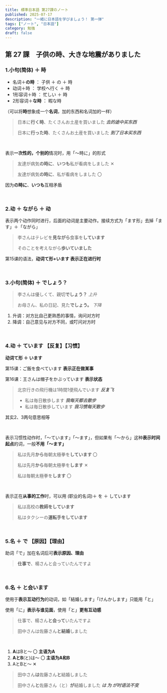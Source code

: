 ```yaml
---
title: 標準日本語 第27課のノート
published: 2025-07-17
description: "一緒に日本語を学びましょう！ 第一弾"
tags: ["ノート", "日本語"]
category: 勉強
draft: false
---
```




## 第 27 課　子供の時、大きな地震がありました

### 1.小句(简体) ＋ 時

- 名词＋**の時**   ：  子供  ＋  の  ＋  時
- 动词＋時   ：   学校へ行く  ＋  時
- 1形容词＋時    ：    忙しい  ＋  時
- 2形容词＋**な時**    ：    暇な時

（可以将**時**想象成一个**名词**，加的东西和名词加的一样）

> 日本に**行く時**、たくさんお土産を買いました  ***去的途中买东西***
>
> 日本に**行った時**、たくさんお土産を買いました  ***到了日本买东西***

<br>

表示**一次性的，个别的**情况时，用「～時に」的形式

> 友達が病気**の時に**、**いつも**私が看病をしました	✕
>
> 友達が病気**の時に**、私が看病をしました	〇

因为**の時に**、**いつも**互相矛盾

<br>

### 2.动 ＋ ながら ＋ 动

表示两个动作同时进行，后面的动词是主要动作。接续方式为「ます形」去掉「ます」＋「ながら」

> 李さんはテレビを**見ながら**食事を**しています**
>
> そのことを考えながら**歩いていました**

第15课的语法，**动词て形+います  表示正在进行时**

<br>

### 3.小句(简体) ＋ でしょう？

> 李さんは優しくて、親切**でしょう？**	*上升*
>
> お母さん、私の日記、見た**でしょう。**	*下降*

1. 升调：对方比自己更熟悉的事情，询问对方时
2.   降调：自己意见与对方不同，或叮问对方时

 <br>

### 4.动 ＋ ています 【反复】【习惯】

**动词て形 ＋ います** 

第15课：ご飯を食べています	**表示正在做某事**

第16课：王さんは帽子をかぶっています	**表示状态**

> 北京行きの飛行機は1時間1便飛んでいます	***反复飞***
>
> - 私は毎日散歩します	***我每天都去散步***
> - 私は毎日散歩しています	***我习惯每天散步***

其实2、3两句意思相等

<br>

表示习惯性动作时，「～ています」「～ます」，但如果有「～から」这种**表示时间起点**的词，一般**不用「～ます」** 

> 私は先月**から**毎朝太極拳を**しています**	〇
>
> 私は先月**から**毎朝太極拳を**します**	✕
>
> 私は毎朝太極拳を**します**	〇

<br>

表示正在**从事的工作**时，可以用 (职业的名词)＋ を ＋ しています

> 私は高校の**教師をしています**
>
> 私はタクシーの**運転手をしています**

<br>

### 5.名 ＋ で 【原因】【理由】

助词「で」加在名词后可**表示原因、理由**

> **仕事で**、楊さんと会っていたんですよ

<br>

### 6.名 ＋ と会います

使用于**表示互动行为**的动词，如「結婚します」「けんかします」只能用「と」

使用「に」**表示与谁见面**，使用「と」**更有互动感**

> 仕事で、楊さん**と会って**いたんですよ
>
> 田中さんは佐藤さん**と結婚**しました

<br>

1. **A**はBと～	〇	**主语为A**
2. **AとB**(と)は～	〇	**主语为A和B**
3. AとBと～	✕

> 田中さん**は**佐藤さん**と**結婚しました
>
> 田中さん**と**佐藤さん（と）**が**結婚しました	***は 为 が时语法不变***